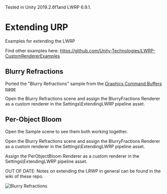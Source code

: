 
Tested in Unity 2019.2.6f1and LWRP 6.9.1.

# Extending URP
Examples for extending the LWRP

Find other examples here: https://github.com/Unity-Technologies/LWRP-CustomRendererExamples

## Blurry Refractions
Ported the "Blurry Refractions" sample from the [Graphics Command Buffers page](https://docs.unity3d.com/Manual/GraphicsCommandBuffers.html)

Open the Blurry Refractions scene and assign the BlurryFractions Renderer as a custom renderer in the Settings\ExtendingLWRP pipeline asset.

## Per-Object Bloom

Open the Sample scene to see them both working together.

Open the Blurry Refractions scene and assign the BlurryFractions Renderer as a custom renderer in the Settings\ExtendingLWRP pipeline asset.

Assign the PerObjectBloom Renderer as a custom renderer in the Settings\ExtendingLWRP pipeline asset.



OUT OF DATE: Notes on extending the LRWP in general can be found in the wiki of these repo.

![Blurry Refractions](media/ExtendingLWRP.PNG)
